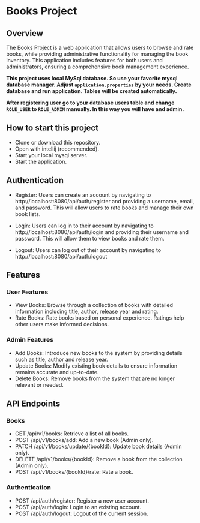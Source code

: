 # Books Project

## Overview

The Books Project is a web application that allows users to browse and rate books, while providing administrative
functionality for managing the book inventory. This application includes features for both users and administrators,
ensuring a comprehensive book management experience.

**This project uses local MySql database. So use your favorite mysql database manager.
Adjust `application.properties` by your needs. Create database and run application. Tables will be created
automatically.**

**After registering user go to your database users table and change `ROLE_USER` to `ROLE_ADMIN` manually. In this way you
will
have
and admin.**

## How to start this project

* Clone or download this repository.
* Open with intellij (recommended).
* Start your local mysql server.
* Start the application.

## Authentication

* Register: Users can create an account by navigating to http://localhost:8080/api/auth/register and providing a
  username, email, and password. This will allow users to rate books and manage their own book lists.

* Login: Users can log in to their account by navigating to http://localhost:8080/api/auth/login and providing their
  username and password. This will allow them to view books and rate them.

* Logout: Users can log out of their account by navigating to http://localhost:8080/api/auth/logout

## Features

### User Features

* View Books: Browse through a collection of books with detailed information including title, author, release year and
  rating.
* Rate Books: Rate books based on personal experience. Ratings help other users make informed decisions.

### Admin Features

* Add Books: Introduce new books to the system by providing details such as title, author and release year.
* Update Books: Modify existing book details to ensure information remains accurate and up-to-date.
* Delete Books: Remove books from the system that are no longer relevant or needed.

## API Endpoints

### Books

* GET /api/v1/books: Retrieve a list of all books.
* POST /api/v1/books/add: Add a new book (Admin only).
* PATCH /api/v1/books/update/{bookId}: Update book details (Admin only).
* DELETE /api/v1/books/{bookId}: Remove a book from the collection (Admin only).
* POST /api/v1/books/{bookId}/rate: Rate a book.

### Authentication

* POST /api/auth/register: Register a new user account.
* POST /api/auth/login: Login to an existing account.
* POST /api/auth/logout: Logout of the current session.